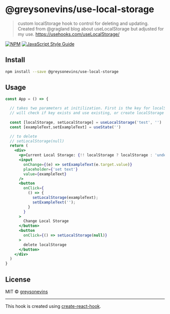 # @greysonevins/use-local-storage

> custom localStorage hook to control for deleting and updating. Created from @gragland blog about useLocalStorage but adjusted for my use. https://usehooks.com/useLocalStorage/

[![NPM](https://img.shields.io/npm/v/@greysonevins/use-local-storage.svg)](https://www.npmjs.com/package/@greysonevins/use-local-storage) [![JavaScript Style Guide](https://img.shields.io/badge/code_style-standard-brightgreen.svg)](https://standardjs.com)

## Install

```bash
npm install --save @greysonevins/use-local-storage
```

## Usage

```jsx
const App = () => {

  // takes two parameters at initilization. First is the key for localStorage and the second is the initial value.
  // will check if key exists and use existing, or create localStorage key value pair if not.
 
  const [localStorage, setLocalStorage] = useLocalStorage('test', '')
  const [exampleText,setExampleText] = useState('')

  // to delete
  // setLocalStorage(null)
  return (
    <div>
      <p>Current Local Storage: {!! localStorage ? localStorage : 'undefined'}</p>
      <input
        onChange={(e) => setExampleText(e.target.value)}
        placeholder={'set text'}
        value={exampleText}
      />
      <button
        onClick={
          () => {
            setLocalStorage(exampleText);
            setExampleText('');
          }
        }
      >
        Change Local Storage
      </button>
      <button
        onClick={() => setLocalStorage(null)}
      >
        delete localStorage
      </button>
    </div>
  )
}
```

## License

MIT © [greysonevins](https://github.com/greysonevins)

---

This hook is created using [create-react-hook](https://github.com/hermanya/create-react-hook).
